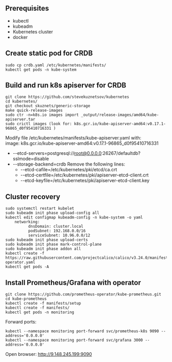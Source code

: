 ## Prerequisites
- kubectl
- kubeadm
- Kubernetes cluster
- docker

## Create static pod for CRDB
```shell
sudo cp crdb.yaml /etc/kubernetes/manifests/
kubectl get pods -n kube-system
```

## Build and run k8s apiserver for CRDB
```shell
git clone https://github.com/stevekuznetsov/kubernetes
cd kubernetes/
git checkout skuznets/generic-storage
make quick-release-images
sudo ctr -n=k8s.io images import _output/release-images/amd64/kube-apiserver.tar
sudo crictl images (look for: k8s.gcr.io/kube-apiserver-amd64:v0.17.1-96865_d0f95410716331 )
```
Modify file /etc/kubernetes/manifests/kube-apiserver.yaml with:  
image: k8s.gcr.io/kube-apiserver-amd64:v0.17.1-96865_d0f95410716331
- --etcd-servers=postgresql://root@0.0.0.0:26267/defaultdb?sslmode=disable
- --storage-backend=crdb
Remove the following lines:
    - --etcd-cafile=/etc/kubernetes/pki/etcd/ca.crt
    - --etcd-certfile=/etc/kubernetes/pki/apiserver-etcd-client.crt
    - --etcd-keyfile=/etc/kubernetes/pki/apiserver-etcd-client.key


## Cluster recovery
```shell
sudo systemctl restart kubelet
sudo kubeadm init phase upload-config all
kubectl edit configmap kubeadm-config -n kube-system -o yaml
	networking:
      	  dnsDomain: cluster.local
      	  podSubnet: 192.168.0.0/16
      	  serviceSubnet: 10.96.0.0/12
sudo kubeadm init phase upload-certs
sudo kubeadm init phase mark-control-plane
sudo kubeadm init phase addon all
kubectl create -f https://raw.githubusercontent.com/projectcalico/calico/v3.24.0/manifests/tigera-operator.yaml
kubectl get pods -A
```

## Install Prometheus/Grafana with operator
```shell
git clone https://github.com/prometheus-operator/kube-prometheus.git
cd kube-prometheus
kubectl create -f manifests/setup
kubectl create -f manifests/
kubectl get pods -n monitoring
```
Forward ports:  
```shell
kubectl --namespace monitoring port-forward svc/prometheus-k8s 9090 --address='0.0.0.0'
kubectl --namespace monitoring port-forward svc/grafana 3000 --address='0.0.0.0'
```
Open browser:  http://9.148.245.199:9090
